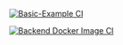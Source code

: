 [![Basic-Example CI](https://github.com/ip999/cicd-demo/actions/workflows/basic-example-ci.yaml/badge.svg)](https://github.com/ip999/cicd-demo/actions/workflows/basic-example-ci.yaml)

[![Backend Docker Image CI](https://github.com/ip999/cicd-demo/actions/workflows/backend-ci.yml/badge.svg)](https://github.com/ip999/cicd-demo/actions/workflows/backend-ci.yml)
